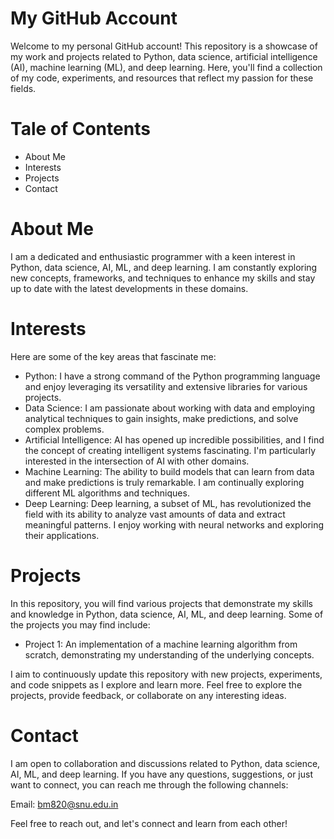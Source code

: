 # My GitHub Account
Welcome to my personal GitHub account! This repository is a showcase of my work and projects related to Python, data science, artificial intelligence (AI), machine learning (ML), and deep learning. Here, you'll find a collection of my code, experiments, and resources that reflect my passion for these fields.

# Tale of Contents
- About Me
- Interests
- Projects
- Contact

# About Me
I am a dedicated and enthusiastic programmer with a keen interest in Python, data science, AI, ML, and deep learning. I am constantly exploring new concepts, frameworks, and techniques to enhance my skills and stay up to date with the latest developments in these domains.

# Interests
Here are some of the key areas that fascinate me:

- Python: I have a strong command of the Python programming language and enjoy leveraging its versatility and extensive libraries for various projects.
- Data Science: I am passionate about working with data and employing analytical techniques to gain insights, make predictions, and solve complex problems.
- Artificial Intelligence: AI has opened up incredible possibilities, and I find the concept of creating intelligent systems fascinating. I'm particularly interested in the intersection of AI with other domains.
- Machine Learning: The ability to build models that can learn from data and make predictions is truly remarkable. I am continually exploring different ML algorithms and techniques.
- Deep Learning: Deep learning, a subset of ML, has revolutionized the field with its ability to analyze vast amounts of data and extract meaningful patterns. I enjoy working with neural networks and exploring their applications.

# Projects
In this repository, you will find various projects that demonstrate my skills and knowledge in Python, data science, AI, ML, and deep learning. Some of the projects you may find include:

- Project 1: An implementation of a machine learning algorithm from scratch, demonstrating my understanding of the underlying concepts.

I aim to continuously update this repository with new projects, experiments, and code snippets as I explore and learn more. Feel free to explore the projects, provide feedback, or collaborate on any interesting ideas.

# Contact
I am open to collaboration and discussions related to Python, data science, AI, ML, and deep learning. If you have any questions, suggestions, or just want to connect, you can reach me through the following channels:

Email: bm820@snu.edu.in

Feel free to reach out, and let's connect and learn from each other!




